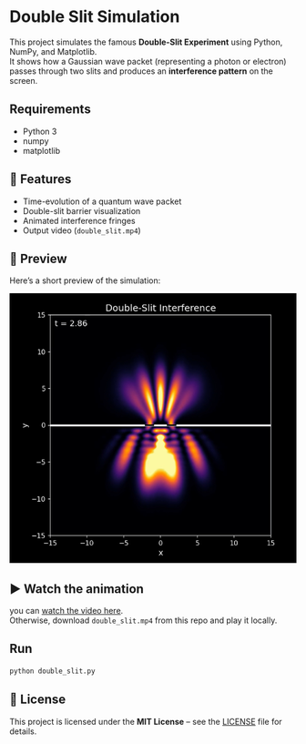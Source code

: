 # Double Slit Simulation

This project simulates the famous **Double-Slit Experiment** using Python, NumPy, and Matplotlib.  
It shows how a Gaussian wave packet (representing a photon or electron) passes through two slits and produces an **interference pattern** on the screen.

## Requirements
- Python 3
- numpy
- matplotlib

## 🔬 Features
- Time-evolution of a quantum wave packet
- Double-slit barrier visualization
- Animated interference fringes
- Output video (`double_slit.mp4`)

## 📸 Preview
Here’s a short preview of the simulation:

![Simulation Screenshot](double_slit.png)

## ▶ Watch the animation
you can [watch the video here](double_slit.mp4).  
Otherwise, download `double_slit.mp4` from this repo and play it locally.

## Run
```bash
python double_slit.py
```
## 📄 License
This project is licensed under the **MIT License** – see the [LICENSE](LICENSE.txt) file for details.
